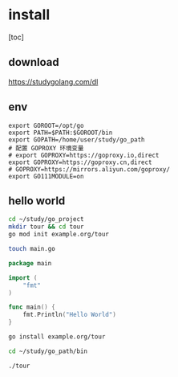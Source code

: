 # install

[toc]

## download

<https://studygolang.com/dl>

## env

```text
export GOROOT=/opt/go
export PATH=$PATH:$GOROOT/bin
export GOPATH=/home/user/study/go_path
# 配置 GOPROXY 环境变量
# export GOPROXY=https://goproxy.io,direct
export GOPROXY=https://goproxy.cn,direct
# GOPROXY=https://mirrors.aliyun.com/goproxy/
export GO111MODULE=on
```

## hello world

```bash
cd ~/study/go_project
mkdir tour && cd tour
go mod init example.org/tour

touch main.go
```

```go
package main

import (
    "fmt"
)

func main() {
    fmt.Println("Hello World")
}
```

```bash
go install example.org/tour

cd ~/study/go_path/bin

./tour
```
